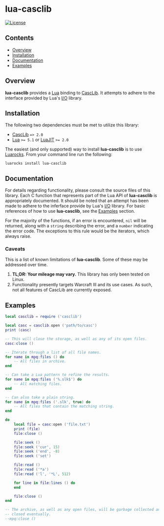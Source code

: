 # lua-casclib

[![License](https://img.shields.io/github/license/nvs/lua-casclib.svg)](LICENSE)

## Contents

- [Overview](#overview)
- [Installation](#installation)
- [Documentation](#documentation)
- [Examples](#examples)

## Overview

**lua-casclib** provides a [Lua] binding to [CascLib].  It attempts to
adhere to the interface provided by Lua's [I/O] library.

[Lua]: https://www.lua.org
[CascLib]: https://github.com/ladislav-zezula/CascLib
[I/O]: https://www.lua.org/manual/5.3/manual.html#6.8

## Installation

The following two dependencies must be met to utilize this library:

- [CascLib] `=> 2.0`
- [Lua] `>= 5.1` or [LuaJIT] `>= 2.0`

The easiest (and only supported) way to install **lua-casclib** is to use
[Luarocks].  From your command line run the following:

```
luarocks install lua-casclib
```

[Luarocks]: https://luarocks.org
[LuaJIT]: https://luajit.org

## Documentation

For details regarding functionality, please consult the source files of this
library.  Each C function that represents part of the Lua API of
**lua-casclib** is appropriately documented.  It should be noted that an
attempt has been made to adhere to the inferface provide by Lua's [I/O]
library.  For basic references of how to use **lua-casclib**, see the
[Examples](#examples) section.

For the majority of the functions, if an error is encountered, `nil` will be
returned, along with a `string` describing the error, and a `number`
indicating the error code.  The exceptions to this rule would be the
iterators, which always raise.

### Caveats

This is a list of known limitations of **lua-casclib**.  Some of these may
be addressed over time.

1. **TL;DR: Your mileage may vary.**  This library has only been tested on
   Linux.
2. Functionality presently targets Warcraft III and its use cases.  As such,
   not all features of CascLib are currently exposed.

## Examples

``` lua
local casclib = require ('casclib')

local casc = casclib.open ('path/to/casc')
print (casc)

-- This will close the storage, as well as any of its open files.
casc:close ()

-- Iterate through a list of all file names.
for name in mpq:files () do
    -- All files in archive.
end

-- Can take a Lua pattern to refine the results.
for name in mpq:files ('%.slk$') do
    -- All matching files.
end

-- Can also take a plain string.
for name in mpq:files ('.slk', true) do
    -- All files that contain the matching string.
end

do
    local file = casc:open ('file.txt')
    print (file)
    file:close ()

    file:seek ()
    file:seek ('cur', 15)
    file:seek ('end', -8)
    file:seek ('set')

    file:read ()
    file:read ('*a')
    file:read ('l', '*L', 512)

    for line in file:lines () do
    end

    file:close ()
end

-- The archive, as well as any open files, will be garbage collected and
-- closed eventually.
--mpq:close ()
```
